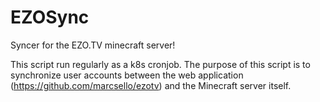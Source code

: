 # EZOSync
Syncer for the EZO.TV minecraft server!

This script run regularly as a k8s cronjob. The purpose of this script is to synchronize user accounts between the web application (https://github.com/marcsello/ezotv) and the Minecraft server itself.
